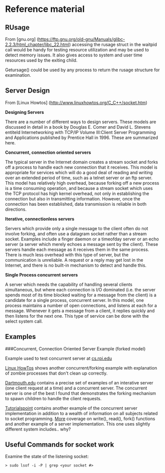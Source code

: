 
# Reference material

## RUsage

From [gnu.org] (https://ftp.gnu.org/old-gnu/Manuals/glibc-2.2.3/html_chapter/libc_22.html) 
accessing the rusage struct in the waitpid call would be handy for testing resource 
utilization and may be used to detect memory issues. It also gives access to system and 
user time resources used by the exiting child.

Getursage() could be used by any process to return the rusage structure for examination.


## Server Design

From [Linux Howtos] (http://www.linuxhowtos.org/C_C++/socket.htm)

**Designing Servers**

There are a number of different ways to design servers. These models are discussed in detail in a book by Douglas E. Comer and David L. Stevens entiteld Internetworking with TCP/IP Volume III:Client Server Programming and Applications published by Prentice Hall in 1996. These are summarized here.
 
**Concurrent, connection oriented servers**

The typical server in the Internet domain creates a stream socket and forks off a process to handle each new connection that it receives. This model is appropriate for services which will do a good deal of reading and writing over an extended period of time, such as a telnet server or an ftp server. This model has relatively high overhead, because forking off a new process is a time consuming operation, and because a stream socket which uses the TCP protocol has high kernel overhead, not only in establishing the connection but also in transmitting information. However, once the connection has been established, data transmission is reliable in both directions.

**Iterative, connectionless servers**

Servers which provide only a single message to the client often do not involve forking, and often use a datagram socket rather than a stream socket. Examples include a finger daemon or a timeofday server or an echo server (a server which merely echoes a message sent by the client). These servers handle each message as it receives them in the same process. There is much less overhead with this type of server, but the communication is unreliable. A request or a reply may get lost in the Internet, and there is no built-in mechanism to detect and handle this.

**Single Process concurrent servers**

A server which needs the capability of handling several clients simultaneous, but where each connection is I/O dominated (i.e. the server spends most of its time blocked waiting for a message from the client) is a candidate for a single process, concurrent server. In this model, one process maintains a number of open connections, and listens at each for a message. Whenever it gets a message from a client, it replies quickly and then listens for the next one. This type of service can be done with the select system call.


## Examples
###Concurrent, Connection Oriented Server Example (forked model)

Example used to test concurrent server at [cs.rpi.edu](http://www.cs.rpi.edu/~moorthy/Courses/os98/Pgms/socket.html)

[Linux HowTos](http://www.linuxhowtos.org/C_C++/socket.htm) shows another concurrent/forking example with explanation of zombie processes that don't clean up correctly.

[Dartmouth.edu](http://www.linuxhowtos.org/C_C++/socket.htm) contains a precise set of examples of an interative server (one client request at a time) and a concurrent server.  The concurrent server is one of the best I found that demonstrates the forking mechanism to spawn children to handle the client requests.

[Tutorialspoint](http://www.tutorialspoint.com/unix_sockets/socket_server_example.htm)
contains another example of the concurrent server implementation in addition to a wealth of information on all subjects related to socket programming.  [More](http://www.tutorialspoint.com/unix_sockets/socket_quick_guide.htm) coverage on write(), read(), fork() functions and another example of a server implementation.  This one uses slightly different system includes.. why?

## Useful Commands for socket work

Examine the state of the listening socket:

	> sudo lsof -i -P | grep <your socket #>






